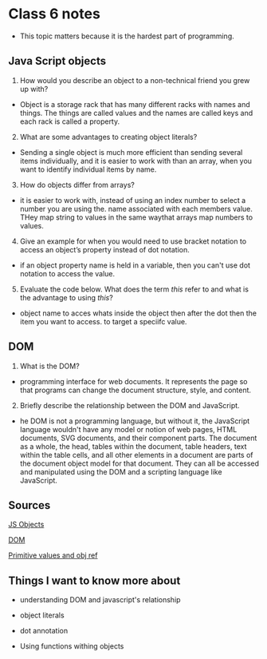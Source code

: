 # Class 6 notes

- This topic matters because it is the hardest part of programming.

## Java Script objects

1. How would you describe an object to a non-technical friend you grew up with?

- Object is a storage rack that has many different racks with names and things. The things are called values and the names are called keys and each rack is called a property.

2. What are some advantages to creating object literals?

- Sending a single object is much more efficient than sending several items individually, and it is easier to work with than an array, when you want to identify individual items by name.

3. How do objects differ from arrays?

- it is easier to work with, instead of using an index number to select a number you are using the. name associated with each members value. THey map string to values in the same waythat arrays map numbers to values.

4. Give an example for when you would need to use bracket notation to access an object’s property instead of dot notation.

- if an object property name is held in a variable, then you can't use dot notation to access the value.

5. Evaluate the code below. What does the term *this* refer to and what is the advantage to using *this*?

- object name to acces whats inside the object then after the dot then the item you want to access. to target a speciifc value.

## DOM

1. What is the DOM?

- programming interface for web documents. It represents the page so that programs can change the document structure, style, and content.

2. Briefly describe the relationship between the DOM and JavaScript.

- he DOM is not a programming language, but without it, the JavaScript language wouldn't have any model or notion of web pages, HTML documents, SVG documents, and their component parts. The document as a whole, the head, tables within the document, table headers, text within the table cells, and all other elements in a document are parts of the document object model for that document. They can all be accessed and manipulated using the DOM and a scripting language like JavaScript.

## Sources

[JS Objects](https://developer.mozilla.org/en-US/docs/Learn/JavaScript/Objects/Basics)

[DOM](https://developer.mozilla.org/en-US/docs/Web/API/Document_Object_Model/Introduction)


[Primitive values and obj ref](https://betterprogramming.pub/intermediate-javascript-whats-the-difference-between-primitive-values-and-object-references-e863d70677b)


## Things I want to know more about

- understanding DOM and javascript's relationship

- object literals

- dot annotation

- Using functions withing objects